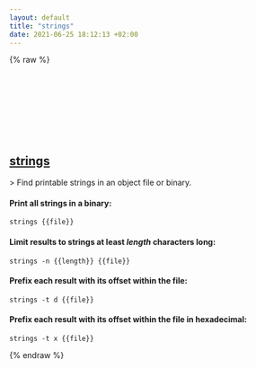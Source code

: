 ```yaml
---
layout: default
title: "strings"
date: 2021-06-25 18:12:13 +02:00
---
```

{% raw %}
<h2 id="strings">
  <a href="/en/common/strings.html">strings</a> <a href="#strings"><svg class="icon">
    <use href="/assets/images/unicode_sprite.svg#link" />
  </svg></a>
</h2>
> Find printable strings in an object file or binary.

#### Print all strings in a binary:
```shell
strings {{file}}
```
#### Limit results to strings at least *length* characters long:
```shell
strings -n {{length}} {{file}}
```
#### Prefix each result with its offset within the file:
```shell
strings -t d {{file}}
```
#### Prefix each result with its offset within the file in hexadecimal:
```shell
strings -t x {{file}}
```
{% endraw %}